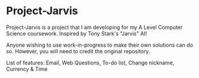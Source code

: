 # Project-Jarvis
Project-Jarvis is a project that I am developing for my A Level Computer Science coursework. Inspired by Tony Stark's "Jarvis" AI!

Anyone wishing to use work-in-progress to make their own solutions can do so. However, you will need to credit the original repository.

List of features: Email, Web Questions, To-do list, Change nickname, Currency & Time
